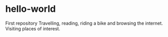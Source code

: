 # hello-world
First repository
Travelling, reading, riding a bike and browsing the internet. Visiting places of interest.
